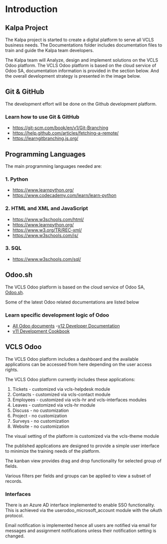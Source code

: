 # Introduction
## Kalpa Project
The Kalpa project is started to create a digital platform to serve all VCLS business needs.
The Documentations folder includes documentation files to train and guide the Kalpa team developers.

The Kalpa team will Analyze, design and implement solutions on the VCLS Odoo platform.
The VCLS Odoo platform is based on the cloud service of Odoo SA, documentation information 
is provided in the section below. And the overall development strategy is presented in the image below.

## Git & GitHub

The development effort will be done on the Github development platform.

### Learn how to use Git & GitHub
- https://git-scm.com/book/en/v1/Git-Branching
- https://help.github.com/articles/fetching-a-remote/
- https://learngitbranching.js.org/

## Programming Languages

The main programming languages needed are: 

### 1. Python
- https://www.learnpython.org/
- https://www.codecademy.com/learn/learn-python

### 2. HTML and XML and JavaScript
- https://www.w3schools.com/html/
- https://www.learnpython.org/
- https://www.w3.org/TR/REC-xml/
- https://www.w3schools.com/js/

### 3. SQL
- https://www.w3schools.com/sql/


## Odoo.sh

The VCLS Odoo platform is based on the cloud service of Odoo SA, [Odoo.sh](https://www.odoo.com/documentation/user/12.0/odoo_sh/documentation.html).

Some of the latest Odoo related documentations are listed below

### Learn specific development logic of Odoo

- [All Odoo documents](https://www.odoo.com/page/docs)
-[v12 Developer Documentation](https://www.odoo.com/documentation/12.0/index.html)
- [v11 Development Cookbook](https://teams.microsoft.com/l/file/4381D3BE-8E40-42E7-A699-654A013D33AB?tenantId=95f5d6d4-d54f-4f35-941c-691373eea2ac&fileType=pdf&objectUrl=https%3A%2F%2Fvcls.sharepoint.com%2Fsites%2FOdoo%2FShared%20Documents%2FGeneral%2FODOO_11_DEVELOPMENT_COOKBOOK_SECOND_EDITION.pdf&baseUrl=https%3A%2F%2Fvcls.sharepoint.com%2Fsites%2FOdoo&serviceName=teams&threadId=19:bd86cb5ef39d4fbd9b89ae12ea02205f@thread.skype&groupId=94e789f6-3f5d-4230-a9c2-6cdd9a729463)


## VCLS Odoo

The VCLS Odoo platform includes a dashboard and the available applications can be accessed from here depending on the user access rights.

The VCLS Odoo platform currently includes these applications:

1.	Tickets - customized via vcls-helpdesk module
2.	Contacts - customized via vcls-contact module
3.	Employees - customized via vcls-hr and vcls-interfaces modules
4.	Leaves - customized via vcls-hr module
5.	Discuss - no customization 
6.	Project - no customization
7.	Surveys - no customization
8.  Website - no customization

The visual setting of the platform is customized via the vcls-theme module

The published applications are designed to provide a simple user interface to minimize the training needs of the platform.

The kanban view provides drag and drop functionality for selected group of fields.

Various filters per fields and groups can be applied to view a subset of records.

### Interfaces

There is an Azure AD interface implemented to enable SSO functionality. 
This is achieved via the userodoo_microsoft_account module with the oAuth protocol.

Email notification is implemented hence all users are notified via email for messages and assignment notifications unless their notification setting is changed.
